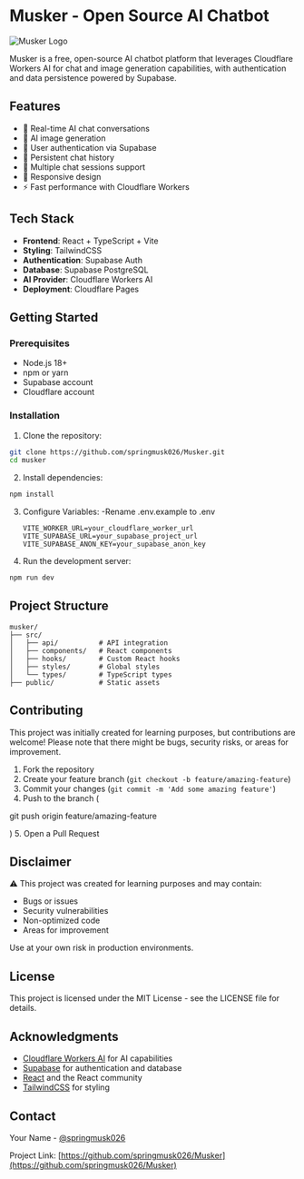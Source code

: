 
# Musker - Open Source AI Chatbot

![Musker Logo](public/logo.png)

Musker is a free, open-source AI chatbot platform that leverages Cloudflare Workers AI for chat and image generation capabilities, with authentication and data persistence powered by Supabase.

## Features

- 🤖 Real-time AI chat conversations
- 🎨 AI image generation
- 🔐 User authentication via Supabase
- 💾 Persistent chat history
- 🎯 Multiple chat sessions support
- 📱 Responsive design
- ⚡ Fast performance with Cloudflare Workers

## Tech Stack

- **Frontend**: React + TypeScript + Vite
- **Styling**: TailwindCSS
- **Authentication**: Supabase Auth
- **Database**: Supabase PostgreSQL
- **AI Provider**: Cloudflare Workers AI
- **Deployment**: Cloudflare Pages

## Getting Started

### Prerequisites

- Node.js 18+
- npm or yarn
- Supabase account
- Cloudflare account

### Installation

1. Clone the repository:
```bash
git clone https://github.com/springmusk026/Musker.git
cd musker
```

2. Install dependencies:
```bash
npm install
```

3. Configure Variables:
-Rename .env.example to .env
    ```env
    VITE_WORKER_URL=your_cloudflare_worker_url
    VITE_SUPABASE_URL=your_supabase_project_url
    VITE_SUPABASE_ANON_KEY=your_supabase_anon_key
    ```

4. Run the development server:
```bash
npm run dev
```

## Project Structure

```
musker/
├── src/
│   ├── api/          # API integration
│   ├── components/   # React components
│   ├── hooks/        # Custom React hooks
│   ├── styles/       # Global styles
│   └── types/        # TypeScript types
├── public/           # Static assets
```

## Contributing

This project was initially created for learning purposes, but contributions are welcome! Please note that there might be bugs, security risks, or areas for improvement.

1. Fork the repository
2. Create your feature branch (`git checkout -b feature/amazing-feature`)
3. Commit your changes (`git commit -m 'Add some amazing feature'`)
4. Push to the branch (

git push origin feature/amazing-feature

)
5. Open a Pull Request

## Disclaimer

⚠️ This project was created for learning purposes and may contain:
- Bugs or issues
- Security vulnerabilities
- Non-optimized code
- Areas for improvement

Use at your own risk in production environments.

## License

This project is licensed under the MIT License - see the LICENSE file for details.

## Acknowledgments

- [Cloudflare Workers AI](https://developers.cloudflare.com/workers-ai/) for AI capabilities
- [Supabase](https://supabase.com/) for authentication and database
- [React](https://reactjs.org/) and the React community
- [TailwindCSS](https://tailwindcss.com/) for styling

## Contact

Your Name - [@springmusk026](https://github.com/springmusk026)

Project Link: [https://github.com/springmusk026/Musker](https://github.com/springmusk026/Musker)
